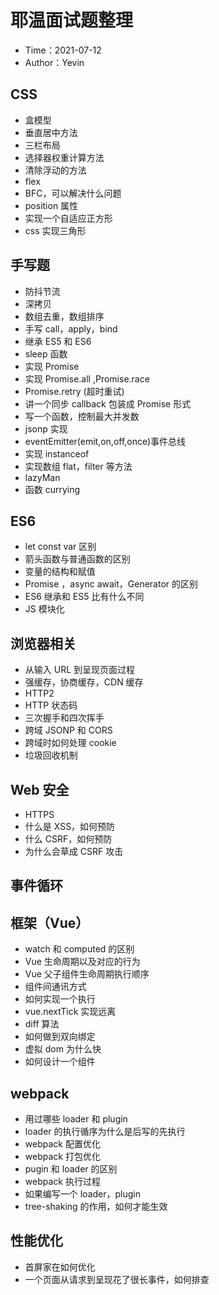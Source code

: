 # 耶温面试题整理

- Time：2021-07-12
- Author：Yevin

## CSS

- 盒模型
- 垂直居中方法
- 三栏布局
- 选择器权重计算方法
- 清除浮动的方法
- flex
- BFC，可以解决什么问题
- position 属性
- 实现一个自适应正方形
- css 实现三角形

## 手写题

- 防抖节流
- 深拷贝
- 数组去重，数组排序
- 手写 call，apply，bind
- 继承 ES5 和 ES6
- sleep 函数
- 实现 Promise
- 实现 Promise.all ,Promise.race
- Promise.retry (超时重试)
- 讲一个同步 callback 包装成 Promise 形式
- 写一个函数，控制最大并发数
- jsonp 实现
- eventEmitter(emit,on,off,once)事件总线
- 实现 instanceof
- 实现数组 flat，filter 等方法
- lazyMan
- 函数 currying

## ES6

- let const var 区别
- 箭头函数与普通函数的区别
- 变量的结构和赋值
- Promise ，async await，Generator 的区别
- ES6 继承和 ES5 比有什么不同
- JS 模块化

## 浏览器相关

- 从输入 URL 到呈现页面过程
- 强缓存，协商缓存，CDN 缓存
- HTTP2
- HTTP 状态码
- 三次握手和四次挥手
- 跨域 JSONP 和 CORS
- 跨域时如何处理 cookie
- 垃圾回收机制

## Web 安全

- HTTPS
- 什么是 XSS，如何预防
- 什么 CSRF，如何预防
- 为什么会草成 CSRF 攻击

## 事件循环

## 框架（Vue）

- watch 和 computed 的区别
- Vue 生命周期以及对应的行为
- Vue 父子组件生命周期执行顺序
- 组件间通讯方式
- 如何实现一个执行
- vue.nextTick 实现远离
- diff 算法
- 如何做到双向绑定
- 虚拟 dom 为什么快
- 如何设计一个组件

## webpack

- 用过哪些 loader 和 plugin
- loader 的执行循序为什么是后写的先执行
- webpack 配置优化
- webpack 打包优化
- pugin 和 loader 的区别
- webpack 执行过程
- 如果编写一个 loader，plugin
- tree-shaking 的作用，如何才能生效

## 性能优化

- 首屏家在如何优化
- 一个页面从请求到呈现花了很长事件，如何排查
